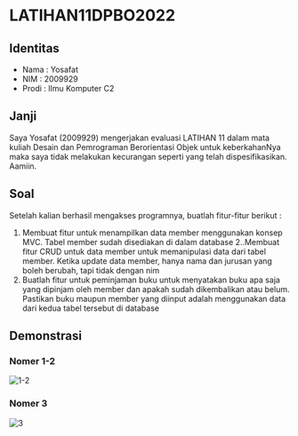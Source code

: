 # LATIHAN11DPBO2022

## Identitas
- Nama : Yosafat
- NIM  : 2009929
- Prodi : Ilmu Komputer C2

## Janji
Saya Yosafat (2009929) mengerjakan evaluasi LATIHAN 11 dalam mata kuliah Desain dan Pemrograman Berorientasi Objek untuk keberkahanNya maka saya tidak melakukan kecurangan seperti yang telah dispesifikasikan. Aamiin.

## Soal
Setelah kalian berhasil mengakses programnya, buatlah fitur-fitur berikut :
1. Membuat fitur untuk menampilkan data member menggunakan konsep MVC. Tabel member sudah disediakan di dalam database
2..Membuat fitur CRUD untuk data member untuk memanipulasi data dari tabel member. Ketika update data member, hanya nama dan jurusan yang boleh berubah, tapi tidak dengan nim
3. Buatlah fitur untuk peminjaman buku untuk menyatakan buku apa saja yang dipinjam oleh member dan apakah sudah dikembalikan atau belum. Pastikan buku maupun member yang diinput adalah menggunakan data dari kedua tabel tersebut di database


## Demonstrasi
### Nomer 1-2
![1-2](https://user-images.githubusercontent.com/77567907/167248547-c0430b7e-2b1c-48ec-95de-c39680588e66.gif)

### Nomer 3
![3](https://user-images.githubusercontent.com/77567907/167248544-cad506ed-dd25-4c9e-b5f0-39d5822d17cd.gif)
